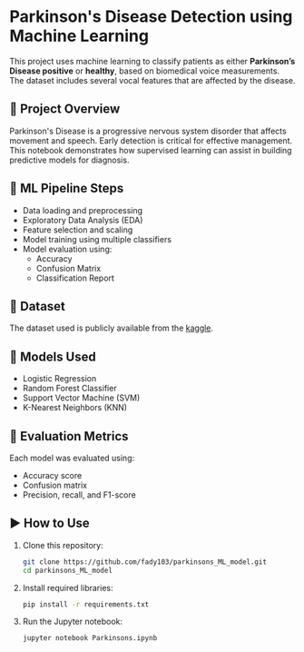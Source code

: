 # Parkinson's Disease Detection using Machine Learning

This project uses machine learning to classify patients as either **Parkinson’s Disease positive** or **healthy**, based on biomedical voice measurements. The dataset includes several vocal features that are affected by the disease.

## 📌 Project Overview

Parkinson's Disease is a progressive nervous system disorder that affects movement and speech. Early detection is critical for effective management. This notebook demonstrates how supervised learning can assist in building predictive models for diagnosis.

## 🧠 ML Pipeline Steps

- Data loading and preprocessing
- Exploratory Data Analysis (EDA)
- Feature selection and scaling
- Model training using multiple classifiers
- Model evaluation using:
  - Accuracy
  - Confusion Matrix
  - Classification Report

## 📂 Dataset

The dataset used is publicly available from the [kaggle](https://www.kaggle.com/datasets/rabieelkharoua/parkinsons-disease-dataset-analysis/data).

## 🤖 Models Used

- Logistic Regression
- Random Forest Classifier
- Support Vector Machine (SVM)
- K-Nearest Neighbors (KNN)

## 🧪 Evaluation Metrics

Each model was evaluated using:
- Accuracy score
- Confusion matrix
- Precision, recall, and F1-score

## ▶️ How to Use

1. Clone this repository:
   ```bash
   git clone https://github.com/fady103/parkinsons_ML_model.git
   cd parkinsons_ML_model
   ```

2. Install required libraries:
   ```bash
   pip install -r requirements.txt
   ```

3. Run the Jupyter notebook:
   ```bash
   jupyter notebook Parkinsons.ipynb
   ```


